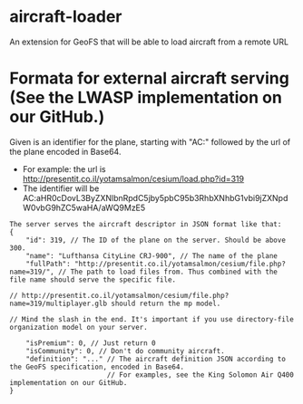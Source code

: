 # aircraft-loader
An extension for GeoFS that will be able to load aircraft from a remote URL

# Formata for external aircraft serving (See the LWASP implementation on our GitHub.)

Given is an identifier for the plane, starting with "AC:" followed by the url of the plane encoded in Base64.<br/>
* For example: the url is http://presentit.co.il/yotamsalmon/cesium/load.php?id=319
* The identifier will be AC:aHR0cDovL3ByZXNlbnRpdC5jby5pbC95b3RhbXNhbG1vbi9jZXNpdW0vbG9hZC5waHA/aWQ9MzE5

```
The server serves the aircraft descriptor in JSON format like that:
{
	"id": 319, // The ID of the plane on the server. Should be above 300.
	"name": "Lufthansa CityLine CRJ-900", // The name of the plane
	"fullPath": "http://presentit.co.il/yotamsalmon/cesium/file.php?name=319/", // The path to load files from. Thus combined with the file name should serve the specific file.
																			    // http://presentit.co.il/yotamsalmon/cesium/file.php?name=319/multiplayer.glb should return the mp model.
																				// Mind the slash in the end. It's important if you use directory-file organization model on your server.
																			   
	"isPremium": 0, // Just return 0
	"isCommunity": 0, // Don't do community aircraft.
	"definition": "..." // The aircraft definition JSON according to the GeoFS specification, encoded in Base64.
					    // For examples, see the King Solomon Air Q400 implementation on our GitHub.
}
```
